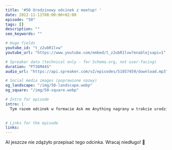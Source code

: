 ```yaml
---
title: '#50 Urodzinowy odcinek z meetup! '
date: 2022-11-11T08:00:00+02:00
episode: "50"
tags: []
description: ""
seo_keywords: ""

# Hugo fields
youtube_id: "t_z2ubR1lvw"
youtube_url: "https://www.youtube.com/embed/t_z2ubR1lvw?enablejsapi=1"

# Spreaker data (technical only - for Schema.org, not user-facing)
duration: "PT36M44S"
audio_url: "https://api.spreaker.com/v2/episodes/51857459/download.mp3"

# Social media images (poprawione nazwy)
og_landscape: "/img/50-landscape.webp"
og_square: "/img/50-square.webp"

# Intro for episode
intro: |
  Tym razem odcinek w formacie Ask me Anything nagrany w trakcie urodzinowego meetupu!
  

# Links for the episode
links:
---
```


AI jeszcze nie zdążyło przepisać tego odcinka. Wracaj niedługo! 🤖